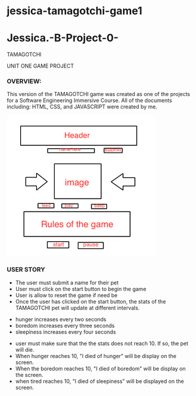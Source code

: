 # jessica-tamagotchi-game1

# Jessica.-B-Project-0-

TAMAGOTCHI 

UNIT ONE GAME PROJECT 


### OVERVIEW: 

This version of the TAMAGOTCHI game was created as one of the projects for a Software Engineering Immersive Course. All of the documents including: HTML, CSS, and JAVASCRIPT were created by me. 

![Page 1 Wireframe](WireFrame.png)

### USER STORY 

* The user must submit a name for their pet 
* User must click on the start button to begin the game
* User is allow to reset the game if need be
* Once the user has clicked on the start button, the stats of the TAMAGOTCHI pet will update at different intervals.
- hunger increases every two seconds 
- boredom increases every three seconds 
- sleepiness increases every four seconds
* user must make sure that the the stats does not reach 10. If so,  the pet will die. 
* When hunger reaches 10, "I died of hunger" will be display on the screen.
* When the boredom reaches 10, "I died of boredom" will be display on the screen. 
* when tired reaches 10, "I died of sleepiness" will be displayed on the screen. 

